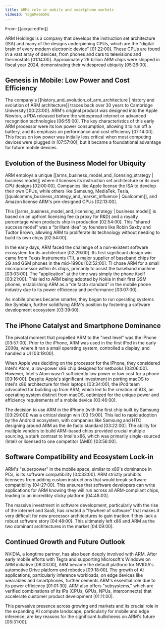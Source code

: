 ```yaml
---
title: ARMs role in mobile and smartphone markets
videoId: Y8guMe665RE
---
```


From: [[acquiredfm]] <br/> 

ARM Holdings is a company that develops the instruction set architecture (ISA) and many of the designs underpinning CPUs, which are the "digital brain of every modern electronic device" <a class="yt-timestamp" data-t="01:22:00">[01:22:00]</a>. These CPUs are found in a vast array of devices, from phones and cars to televisions and thermostats <a class="yt-timestamp" data-t="01:14:00">[01:14:00]</a>. Approximately 29 billion ARM chips were shipped in fiscal year 2024, demonstrating their widespread ubiquity <a class="yt-timestamp" data-t="05:26:00">[05:26:00]</a>.

## Genesis in Mobile: Low Power and Cost Efficiency

The company's [[history_and_evolution_of_arm_architecture | history and evolution of ARM architecture]] traces back over 30 years to Cambridge University <a class="yt-timestamp" data-t="00:23:00">[00:23:00]</a>. ARM's original product was designed into the Apple Newton, a PDA released before the widespread internet or advanced recognition technologies <a class="yt-timestamp" data-t="06:55:00">[06:55:00]</a>. The key characteristics of this early ARM processor were its low power consumption, allowing it to run off a battery, and its emphasis on performance and cost efficiency <a class="yt-timestamp" data-t="07:14:00">[07:14:00]</a>. This focus on low power was initially less critical when most computing devices were plugged in <a class="yt-timestamp" data-t="07:57:00">[07:57:00]</a>, but it became a foundational advantage for future mobile devices.

## Evolution of the Business Model for Ubiquity

ARM employs a unique [[arms_business_model_and_licensing_strategy | business model]] where it licenses its instruction set architecture or its own CPU designs <a class="yt-timestamp" data-t="02:00:00">[02:00:00]</a>. Companies like Apple license the ISA to develop their own CPUs, while others like Samsung, MediaTek, Tesla, [[qualcomms_business_strategy_and_market_influence | Qualcomm]], and Amazon license ARM's pre-designed CPUs <a class="yt-timestamp" data-t="02:13:00">[02:13:00]</a>.

This [[arms_business_model_and_licensing_strategy | business model]] is based on an upfront licensing fee (a proxy for R&D) and a royalty percentage when products ship in production <a class="yt-timestamp" data-t="02:54:00">[02:54:00]</a>. This "shared success model" was a "brilliant idea" by founders like Robin Saxby and Tudtor Brown, allowing ARM to proliferate its technology without needing to build its own chips <a class="yt-timestamp" data-t="02:54:00">[02:54:00]</a>.

In the early days, ARM faced the challenge of a non-existent software ecosystem for its architecture <a class="yt-timestamp" data-t="02:29:00">[02:29:00]</a>. Its first significant design win came from Texas Instruments (TI), a major supplier of baseband chips for 2G and GSM phones in the mid-1990s <a class="yt-timestamp" data-t="02:52:00">[02:52:00]</a>. TI chose ARM for a small microprocessor within its chips, primarily to assist the baseband machine <a class="yt-timestamp" data-t="03:03:00">[03:03:00]</a>. The "application" at the time was simply the phone itself <a class="yt-timestamp" data-t="03:21:00">[03:21:00]</a>. This led to ARM being adopted by Nokia in their first GSM phones, establishing ARM as a "de facto standard" in the mobile phone industry due to its power efficiency and performance <a class="yt-timestamp" data-t="03:07:00">[03:07:00]</a>.

As mobile phones became smarter, they began to run operating systems like Symbian, further solidifying ARM's position by fostering a software development ecosystem <a class="yt-timestamp" data-t="03:39:00">[03:39:00]</a>.

## The iPhone Catalyst and Smartphone Dominance

The pivotal moment that propelled ARM to the "next level" was the iPhone <a class="yt-timestamp" data-t="03:57:00">[03:57:00]</a>. Prior to the iPhone, ARM was used in the first iPod in the early 2000s, where it ran a small operating system, controlled a display, and handled a UI <a class="yt-timestamp" data-t="03:19:00">[03:19:00]</a>.

When Apple was deciding on the processor for the iPhone, they considered Intel's Atom, a low-power x86 chip designed for netbooks <a class="yt-timestamp" data-t="03:06:00">[03:06:00]</a>. However, Intel's Atom wasn't sufficiently low power or low cost for a phone <a class="yt-timestamp" data-t="03:16:00">[03:16:00]</a>. Despite Apple's significant investment in porting macOS to Intel's x86 architecture for their laptops <a class="yt-timestamp" data-t="03:34:00">[03:34:00]</a>, the iPod team advocated for building up from ARM, which led to the creation of iOS, an operating system distinct from macOS, optimized for the unique power and efficiency requirements of a mobile device <a class="yt-timestamp" data-t="03:46:00">[03:46:00]</a>.

The decision to use ARM in the iPhone (with the first chip built by Samsung <a class="yt-timestamp" data-t="03:29:00">[03:29:00]</a>) was a critical design win <a class="yt-timestamp" data-t="03:15:00">[03:15:00]</a>. This led to rapid adoption by the Android ecosystem, with companies like Samsung and HTC designing around ARM as the de facto standard <a class="yt-timestamp" data-t="03:22:00">[03:22:00]</a>. The ability for multiple vendors to build ARM-based chips provided crucial multiple sourcing, a stark contrast to Intel's x86, which was primarily single-sourced (Intel) or licensed to one competitor (AMD) <a class="yt-timestamp" data-t="03:56:00">[03:56:00]</a>.

## Software Compatibility and Ecosystem Lock-in

ARM's "superpower" in the mobile space, similar to x86's dominance in PCs, is its software compatibility <a class="yt-timestamp" data-t="04:33:00">[04:33:00]</a>. ARM strictly prohibits licensees from adding custom instructions that would break software compatibility <a class="yt-timestamp" data-t="04:27:00">[04:27:00]</a>. This ensures that software developers can write applications for ARM knowing they will run across all ARM-compliant chips, leading to an incredibly sticky platform <a class="yt-timestamp" data-t="04:48:00">[04:48:00]</a>.

The massive investment in software development, particularly with the rise of the internet and SaaS, has created a "flywheel of software" that makes it very difficult for new processor architectures to gain traction if they lack a robust software story <a class="yt-timestamp" data-t="04:48:00">[04:48:00]</a>. This ultimately left x86 and ARM as the two dominant architectures in the market <a class="yt-timestamp" data-t="04:09:00">[04:09:00]</a>.

## Continued Growth and Future Outlook

NVIDIA, a longtime partner, has also been deeply involved with ARM. After early mobile efforts with Tegra and supporting Microsoft's Windows on ARM initiative <a class="yt-timestamp" data-t="08:03:00">[08:03:00]</a>, ARM became the default platform for NVIDIA's automotive Drive platform and robotics <a class="yt-timestamp" data-t="09:18:00">[09:18:00]</a>. The growth of AI applications, particularly inference workloads, on edge devices like wearables and smartphones, further cements ARM's essential role due to its power efficiency <a class="yt-timestamp" data-t="01:01:30">[01:01:30]</a>. ARM also offers "subsystems," which are verified combinations of its IPs (CPUs, GPUs, NPUs, interconnects) that accelerate customer product development <a class="yt-timestamp" data-t="01:11:00">[01:11:00]</a>.

This pervasive presence across growing end markets and its crucial role in the expanding AI compute landscape, particularly for mobile and edge inference, are key reasons for the significant bullishness on ARM's future <a class="yt-timestamp" data-t="05:31:00">[05:31:00]</a>.